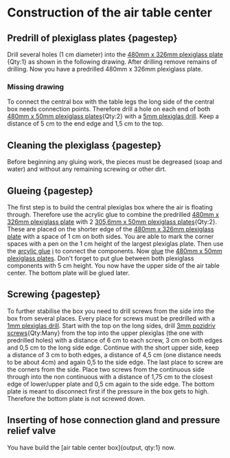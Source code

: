 # Construction of the air table center

## Predrill of plexiglass plates {pagestep}

Drill several holes (1 cm diameter) into the [480mm x 326mm plexiglass plate](plexiglass.yml#480x326pg) {Qty:1} as shown in the following drawing. After drilling remove remains of drilling. Now you have a predrilled 480mm x 326mm plexiglass plate. 

### Missing drawing

To connect the central box with the table legs the long side of the central box needs connection points. 
Therefore drill a hole on each end of both [480mm x 50mm plexiglass plates](plexiglass.yml#480x50pg){Qty:2} with a [5mm plexiglas drill](tools.yml#1mmdrill). Keep a distance of 5 cm to the end edge and 1,5 cm to the top.


## Cleaning the plexiglass {pagestep}

Before beginning any gluing work, the pieces must be degreased (soap and water) and without any remaining screwing or other dirt.

## Glueing {pagestep}

The first step is to build the central plexiglas box where the air is floating through. Therefore use the acrylic glue to combine the predrilled [480mm x 326mm plexiglass plate](plexiglass.yml#480x326pg) with 2 [305,6mm x 50mm plexiglass plates](plexiglass.yml#306x50pg){Qty:2}. These are placed on the shorter edge of the [480mm x 326mm plexiglass plate](plexiglass.yml#480x326pg) with a space of 1 cm on both sides. You are able to mark the corner spaces with a pen on the 1 cm height of the largest plexiglas plate. Then use the [arcylic glue](tools.yml#acrifix_192) [i](glueingadvise.md) to connect the components. Now [glue](tools.yml#acrifix_192) the [480mm x 50mm plexiglass plates](plexiglass.yml#480x50pg). Don't forget to put glue between both plexiglass components with 5 cm height. You now have the upper side of the air table center. The bottom plate will be glued later.

## Screwing {pagestep}

To further stabilise the box you need to drill screws from the side into the box from several places. Every place for screws must be predrilled with a [1mm plexiglas drill](tools.yml#1mmdrill).  Start with the top on the long sides, drill [3mm pozidriv screws](screws.yml#3mm_pozidriv){Qty:Many} from the top into the upper plexiglas (the one with predrilled holes) with a distance of 6 cm to each screw, 3 cm on both edges and 0,5 cm to the long side edge. Continue with the short upper side, keep a distance of 3 cm to both edges, a distance of 4,5 cm (one distance needs to be about 4cm) and again 0,5 to the side edge. The last place to screw are the corners from the side. Place two screws from the continuous side through into the non continuous with a distance of 1,75 cm to the closest edge of lower/upper plate and 0,5 cm again to the side edge. 
The bottom plate is meant to disconnect first if the pressure in the box gets to high. Therefore the bottom plate is not screwed down.



## Inserting of hose connection gland and pressure relief valve








You have build the [air table center box]{output, qty:1} now.


